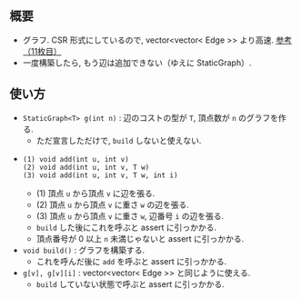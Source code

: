 ## 概要
- グラフ. CSR 形式にしているので, vector<vector< Edge >> より高速.
  [参考（11枚目）](https://drive.google.com/file/d/1JwPJ8OErgCqO_MjAYijNgS-fJ7AFVa8Q/view)
- 一度構築したら, もう辺は追加できない（ゆえに StaticGraph）.

## 使い方
- `StaticGraph<T> g(int n)` : 辺のコストの型が `T`, 頂点数が `n` のグラフを作る.
  - ただ宣言しただけで, `build` しないと使えない.
- ```
  (1) void add(int u, int v)
  (2) void add(int u, int v, T w)
  (3) void add(int u, int v, T w, int i)
  ```
  - (1) 頂点 `u` から頂点 `v` に辺を張る.
  - (2) 頂点 `u` から頂点 `v` に重さ `w` の辺を張る.
  - (3) 頂点 `u` から頂点 `v` に重さ `w`, 辺番号 `i` の辺を張る.
  - `build` した後にこれを呼ぶと assert に引っかかる.
  - 頂点番号が 0 以上 `n` 未満じゃないと assert に引っかかる.
- `void build()` : グラフを構築する.
  - これを呼んだ後に `add` を呼ぶと assert に引っかかる.
- `g[v], g[v][i]` : vector<vector< Edge >> と同じように使える.
  - `build` していない状態で呼ぶと assert に引っかかる.
